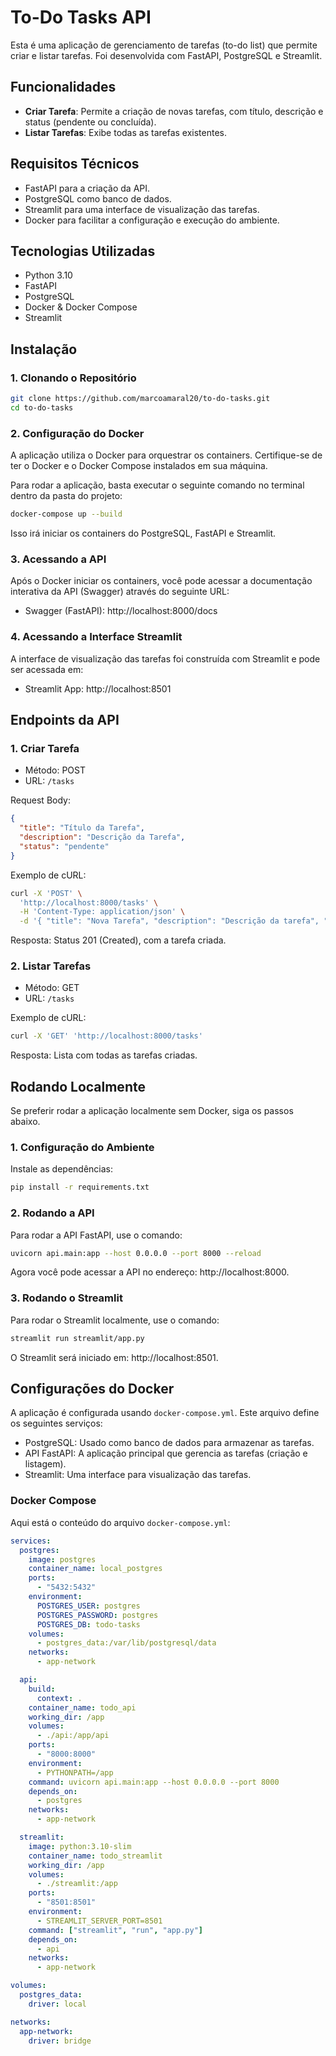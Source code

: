 # To-Do Tasks API

Esta é uma aplicação de gerenciamento de tarefas (to-do list) que permite criar e listar tarefas. Foi desenvolvida com FastAPI, PostgreSQL e Streamlit.

## Funcionalidades

- **Criar Tarefa**: Permite a criação de novas tarefas, com título, descrição e status (pendente ou concluída).
- **Listar Tarefas**: Exibe todas as tarefas existentes.

## Requisitos Técnicos

- FastAPI para a criação da API.
- PostgreSQL como banco de dados.
- Streamlit para uma interface de visualização das tarefas.
- Docker para facilitar a configuração e execução do ambiente.

## Tecnologias Utilizadas

- Python 3.10
- FastAPI
- PostgreSQL
- Docker & Docker Compose
- Streamlit

## Instalação

### 1. Clonando o Repositório

```bash
git clone https://github.com/marcoamaral20/to-do-tasks.git
cd to-do-tasks
```

### 2. Configuração do Docker

A aplicação utiliza o Docker para orquestrar os containers. Certifique-se de ter o Docker e o Docker Compose instalados em sua máquina.

Para rodar a aplicação, basta executar o seguinte comando no terminal dentro da pasta do projeto:

```bash
docker-compose up --build
```

Isso irá iniciar os containers do PostgreSQL, FastAPI e Streamlit.

### 3. Acessando a API

Após o Docker iniciar os containers, você pode acessar a documentação interativa da API (Swagger) através do seguinte URL:

- Swagger (FastAPI): http://localhost:8000/docs

### 4. Acessando a Interface Streamlit

A interface de visualização das tarefas foi construída com Streamlit e pode ser acessada em:

- Streamlit App: http://localhost:8501

## Endpoints da API

### 1. Criar Tarefa

- Método: POST
- URL: `/tasks`

Request Body:

```json
{
  "title": "Título da Tarefa",
  "description": "Descrição da Tarefa",
  "status": "pendente"
}
```

Exemplo de cURL:

```bash
curl -X 'POST' \
  'http://localhost:8000/tasks' \
  -H 'Content-Type: application/json' \
  -d '{ "title": "Nova Tarefa", "description": "Descrição da tarefa", "status": "pendente" }'
```

Resposta: Status 201 (Created), com a tarefa criada.

### 2. Listar Tarefas

- Método: GET
- URL: `/tasks`

Exemplo de cURL:

```bash
curl -X 'GET' 'http://localhost:8000/tasks'
```

Resposta: Lista com todas as tarefas criadas.

## Rodando Localmente

Se preferir rodar a aplicação localmente sem Docker, siga os passos abaixo.

### 1. Configuração do Ambiente

Instale as dependências:

```bash
pip install -r requirements.txt
```

### 2. Rodando a API

Para rodar a API FastAPI, use o comando:

```bash
uvicorn api.main:app --host 0.0.0.0 --port 8000 --reload
```

Agora você pode acessar a API no endereço: http://localhost:8000.

### 3. Rodando o Streamlit

Para rodar o Streamlit localmente, use o comando:

```bash
streamlit run streamlit/app.py
```

O Streamlit será iniciado em: http://localhost:8501.

## Configurações do Docker

A aplicação é configurada usando `docker-compose.yml`. Este arquivo define os seguintes serviços:

- PostgreSQL: Usado como banco de dados para armazenar as tarefas.
- API FastAPI: A aplicação principal que gerencia as tarefas (criação e listagem).
- Streamlit: Uma interface para visualização das tarefas.

### Docker Compose

Aqui está o conteúdo do arquivo `docker-compose.yml`:

```yaml
services:
  postgres:
    image: postgres
    container_name: local_postgres
    ports:
      - "5432:5432"
    environment:
      POSTGRES_USER: postgres
      POSTGRES_PASSWORD: postgres
      POSTGRES_DB: todo-tasks
    volumes:
      - postgres_data:/var/lib/postgresql/data
    networks:
      - app-network

  api:
    build:
      context: .
    container_name: todo_api
    working_dir: /app
    volumes:
      - ./api:/app/api
    ports:
      - "8000:8000"
    environment:
      - PYTHONPATH=/app
    command: uvicorn api.main:app --host 0.0.0.0 --port 8000
    depends_on:
      - postgres
    networks:
      - app-network

  streamlit:
    image: python:3.10-slim
    container_name: todo_streamlit
    working_dir: /app
    volumes:
      - ./streamlit:/app
    ports:
      - "8501:8501"
    environment:
      - STREAMLIT_SERVER_PORT=8501
    command: ["streamlit", "run", "app.py"]
    depends_on:
      - api
    networks:
      - app-network

volumes:
  postgres_data:
    driver: local

networks:
  app-network:
    driver: bridge
```
